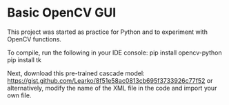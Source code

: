 # Basic OpenCV GUI
This project was started as practice for Python and to experiment with OpenCV functions.

To compile, run the following in your IDE console:
pip install opencv-python
pip install tk

Next, download this pre-trained cascade model:
https://gist.github.com/Learko/8f51e58ac0813cb695f3733926c77f52
or alternatively, modify the name of the XML file in the code and import your own file.
